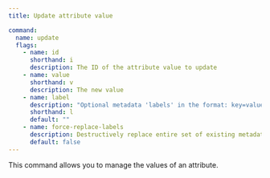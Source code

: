 ```yaml
---
title: Update attribute value

command:
  name: update
  flags:
    - name: id
      shorthand: i
      description: The ID of the attribute value to update
    - name: value
      shorthand: v
      description: The new value
    - name: label
      description: "Optional metadata 'labels' in the format: key=value"
      shorthand: l
      default: ""
    - name: force-replace-labels
      description: Destructively replace entire set of existing metadata 'labels' with any provided to this command
      default: false
---
```


This command allows you to manage the values of an attribute.

